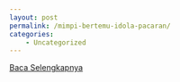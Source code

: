 ```yaml
---
layout: post
permalink: /mimpi-bertemu-idola-pacaran/
categories:
    - Uncategorized
---
```


[Baca Selengkapnya](/08)